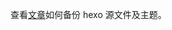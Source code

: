 查看[文章](https://blog.dang8080.cn/2019/03/09/teamcity%E8%87%AA%E5%8A%A8%E5%8C%96%E6%9B%B4%E6%96%B0hexo%E5%8D%9A%E5%AE%A2/#more)如何备份 hexo 源文件及主题。
